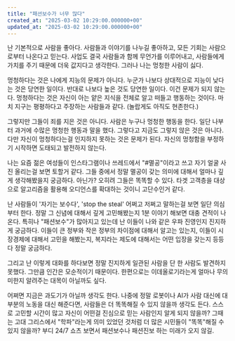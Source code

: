 ```yaml
---
title: "패션보수가 너무 많다"
created_at: "2025-03-02 10:29:00.000000+00"
updated_at: "2025-03-02 10:29:00.000000+00"
---
```


난 기본적으로 사람을 좋아다. 사람들과 이야기를 나누길 좋아하고, 모든 기회는 사람으로부터 나온다고 믿는다. 사업도 결국 사람들과 함께 무언가를 이루어내고, 사람들에게 가치를 주기 때문에 더욱 값지다고 생각한다. 그러나 나는 멍청한 사람이 싫다.

멍청하다는 것은 나에게 지능의 문제가 아니다. 누군가 나보다 상대적으로 지능이 낮다는 것은 당연한 일이다. 반대로 나보다 높은 것도 당연한 일이다. 이건 문제가 되지 않는다. 멍청하다는 것은 자신이 아는 얕은 지식을 전체로 알고 떠들고 행동하는 것이다. 마치 지구는 평평하다고 주장하는 사람들과 같다. (놀랍게도 아직도 현존한다.)

그렇지만 그들이 죄를 지은 것은 아니다. 사람은 누구나 멍청한 행동을 한다. 일단 나부터 과거에 수많은 멍청한 행동과 말을 했다. 그렇다고 지금도 그렇지 않은 것은 아니다. 다만 자신이 멍청하다는걸 인지하지 못하는 것은 문제가 된다. 자신의 멍청함을 부정하기 시작하면 도태되고 발전하지 않는다.

나는 요즘 젊은 여성들이 인스타그램이나 쓰레드에서 "#멸공"이라고 쓰고 자기 얼굴 사진 올리는걸 보면 토할거 같다. 그들 중에서 정말 멸공이 갖는 의미에 대해서 얼마나 깊게 생각해봤을지 궁금하다. 아닌가? 오히려 그들은 똑똑할 수 있다. 타겟 고객층을 대상으로 알고리즘을 활용해 오디언스를 확대하는 것이니 고단수인거 같다.

난 사람들이 '자기는 보수다', 'stop the steal' 어쩌고 저쩌고 말하는걸 보면 일단 의심부터 한다. 정말 그 신념에 대해서 깊게 고민해봤는지 1분 이야기 해보면 대충 견적이 나온다. 특히나 "패션보수"가 많아지고 있는데 난 이들이 나와 같은 우파 진영인지 진지하게 궁금하다. 이들이 큰 정부와 작은 정부의 차이점에 대해서 알고는 있는지, 이들이 시장경제에 대해서 고민을 해봤는지, 복지라는 제도에 대해서는 어떤 입장을 갖는지 등등 다 정말 궁금하다.

그리고 난 이렇게 대화를 하다보면 정말 진지하게 일관된 사람을 단 한 사람도 발견하지 못했다. 그만큼 인간은 모순적이기 때문이다. 한편으로는 이데올로기라는게 얼마나 무의미한지 알려주는 대목이 아닐까도 싶다.

어쩌면 지금은 과도기가 아닐까 생각도 한다. 나중에 정말 로봇이나 AI가 사람 대신에 대부분의 노동을 대신 해준다면, 사람들은 더 똑똑해질 수 있지 않을까 생각도 든다. 스스로 고민할 시간이 많고 자신이 어떤걸 진심으로 믿는 사람인지 알게 되지 않을까? 그때는 고대 그리스에서 "학파"라는게 의미 있었던 것처럼 더 많은 시민들이 "똑똑"해질 수 있지 않을까? 부디 24/7 쇼츠 보면서 패션보수나 패션진보 하는 미래가 오지 않길.
